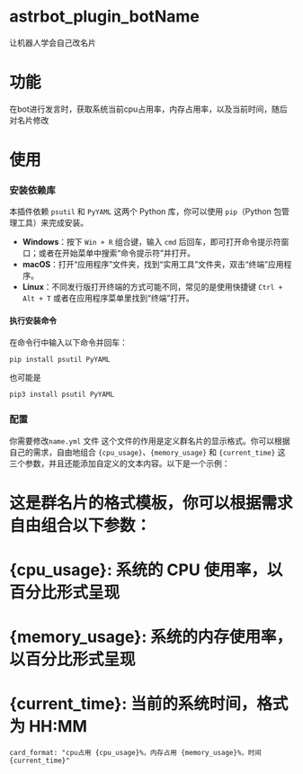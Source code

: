 # astrbot_plugin_botName

让机器人学会自己改名片

# 功能
在bot进行发言时，获取系统当前cpu占用率，内存占用率，以及当前时间，随后对名片修改
# 使用
###  安装依赖库

本插件依赖 `psutil` 和 `PyYAML` 这两个 Python 库，你可以使用 `pip`（Python 包管理工具）来完成安装。

- **Windows**：按下 `Win + R` 组合键，输入 `cmd` 后回车，即可打开命令提示符窗口；或者在开始菜单中搜索“命令提示符”并打开。
- **macOS**：打开“应用程序”文件夹，找到“实用工具”文件夹，双击“终端”应用程序。
- **Linux**：不同发行版打开终端的方式可能不同，常见的是使用快捷键 `Ctrl + Alt + T` 或者在应用程序菜单里找到“终端”打开。
####  执行安装命令

在命令行中输入以下命令并回车：

```bash
pip install psutil PyYAML
```
也可能是

```bash
pip3 install psutil PyYAML
```
### 配置
你需要修改`name.yml` 文件
这个文件的作用是定义群名片的显示格式。你可以根据自己的需求，自由地组合 `{cpu_usage}`、`{memory_usage}` 和 `{current_time}` 这三个参数，并且还能添加自定义的文本内容。以下是一个示例：

# 这是群名片的格式模板，你可以根据需求自由组合以下参数：
# {cpu_usage}: 系统的 CPU 使用率，以百分比形式呈现
# {memory_usage}: 系统的内存使用率，以百分比形式呈现
# {current_time}: 当前的系统时间，格式为 HH:MM
``` card_format: "cpu占用 {cpu_usage}%，内存占用 {memory_usage}%，时间 {current_time}" ```
